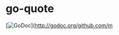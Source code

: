 # go-quote

[![GoDoc](http://godoc.org/github.com/markcheno/go-quote?status.svg)](http://godoc.org/github.com/m